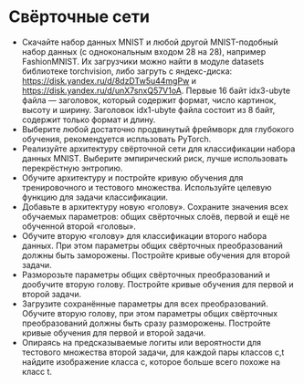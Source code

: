 # Свёрточные сети

- Скачайте набор данных MNIST и любой другой MNIST-подобный набор данных (с однокональным входом 28 на 28), например FashionMNIST. Их загрузчики можно найти в модуле datasets библиотеке torchvision, либо загруть с яндекс-диска: https://disk.yandex.ru/d/8dzDTw5u44mgPw и  https://disk.yandex.ru/d/unX7snxQ57V1oA. Первые 16 байт idx3-ubyte файла — заголовок, который содержит формат, число картинок, высоту и ширину. Заголовок idx1-ubyte файла состоит из 8 байт, содержит только формат и длину.
- Выберите любой достаточно продвинутый фреймворк для глубокого обучения, рекомендуется испльзовать PyTorch.
- Реализуйте архитектуру свёрточной сети для классификации набора данных MNIST. Выберите эмпирический риск, лучше использовать перекрёстную энтропию.
- Обучите архитектуру и постройте кривую обучения для тренировочного и тестового множества. Используйте целевую функцию для задачи классификации.
- Добавьте в архитектуру новую «голову». Сохраните значения всех обучаемых параметров: общих свёрточных слоёв, первой и ещё не обученной второй «головы».
- Обучите вторую «голову» для классификации второго набора данных. При этом параметры общих свёрточных преобразований должны быть заморожены. Постройте кривые обучения для второй задачи.
- Разморозьте параметры общих свёрточных преобразований и дообучите вторую голову. Постройте кривые обучения для первой и второй задачи.
- Загрузите сохранённые параметры для всех преобразований. Обучите вторую голову, при этом параметры общих свёрточных преобразований должны быть сразу разморожены. Постройте кривые обучения для первой и второй задачи.
- Опираясь на предсказываемые логиты или вероятности для тестового множества второй задачи, для каждой пары классов c,t найдите изображение класса c, которое больше всего похоже на класс t.

